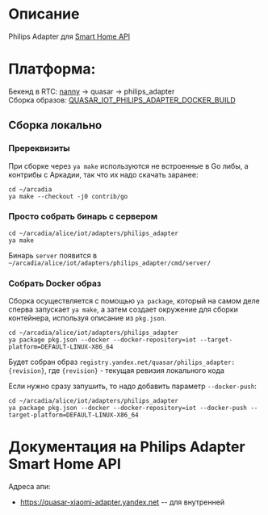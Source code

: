 # Описание

Philips Adapter для [Smart Home API](https://yandex.ru/dev/dialogs/smart-home/)

# Платформа:

Бекенд в RTC: [nanny](https://nanny.yandex-team.ru/ui/#/services/) -> quasar -> philips_adapter <br>
Сборка образов: [QUASAR_IOT_PHILIPS_ADAPTER_DOCKER_BUILD](https://testenv.yandex-team.ru/?screen=job_history&database=alice-iot&job_name=QUASAR_IOT_PHILIPS_ADAPTER_DOCKER_BUILD)

## Сборка локально

### Пререквизиты

При сборке через `ya make` используются не встроенные в Go либы, а контрибы с Аркадии, так что их надо скачать заранее:

```(sh)
cd ~/arcadia
ya make --checkout -j0 contrib/go
```

### Просто собрать бинарь с сервером

```(sh)
cd ~/arcadia/alice/iot/adapters/philips_adapter
ya make
```

Бинарь `server` появится в `~/arcadia/alice/iot/adapters/philips_adapter/cmd/server/`

### Собрать Docker образ

Сборка осуществляется с помощью `ya package`, который на самом деле сперва запускает `ya make`, а затем создает окружение для сборки контейнера, используя описание из `pkg.json`.

```
cd ~/arcadia/alice/iot/adapters/philips_adapter
ya package pkg.json --docker --docker-repository=iot --target-platform=DEFAULT-LINUX-X86_64
```

Будет собран образ `registry.yandex.net/quasar/philips_adapter:{revision}`, где `{revision}` - текущая ревизия локального кода

Если нужно сразу запушить, то надо добавить параметр `--docker-push`:

```
cd ~/arcadia/alice/iot/adapters/philips_adapter
ya package pkg.json --docker --docker-repository=iot --docker-push --target-platform=DEFAULT-LINUX-X86_64
```

# Документация на Philips Adapter Smart Home API

Адреса апи:
* https://quasar-xiaomi-adapter.yandex.net -- для внутренней

